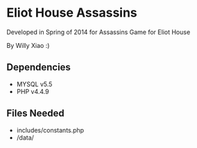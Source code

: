 Eliot House Assassins
=====================

Developed in Spring of 2014 for Assassins Game for Eliot House

By Willy Xiao :)


Dependencies
------------
* MYSQL v5.5
* PHP v4.4.9

Files Needed
------------
* includes/constants.php
* /data/
